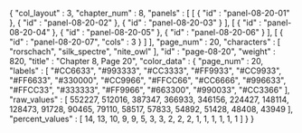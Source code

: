 {
  "col_layout" : 3,
  "chapter_num" : 8,
  "panels" : [
    [
      {
        "id" : "panel-08-20-01"
      },
      {
        "id" : "panel-08-20-02"
      },
      {
        "id" : "panel-08-20-03"
      }
    ],
    [
      {
        "id" : "panel-08-20-04"
      },
      {
        "id" : "panel-08-20-05"
      },
      {
        "id" : "panel-08-20-06"
      }
    ],
    [
      {
        "id" : "panel-08-20-07",
        "cols" : 3
      }
    ]
  ],
  "page_num" : 20,
  "characters" : [
    "rorschach",
    "silk_spectre",
    "nite_owl"
  ],
  "id" : "page-08-20",
  "weight" : 820,
  "title" : "Chapter 8, Page 20",
  "color_data" : {
    "page_num" : 20,
    "labels" : [
      "#CC6633",
      "#993333",
      "#CC3333",
      "#FF9933",
      "#CC9933",
      "#FF6633",
      "#330000",
      "#CC9966",
      "#FFCC66",
      "#CC6666",
      "#996633",
      "#FFCC33",
      "#333333",
      "#FF9966",
      "#663300",
      "#990033",
      "#CC3366"
    ],
    "raw_values" : [
      552227,
      512016,
      387347,
      366933,
      346156,
      224427,
      148114,
      128473,
      91728,
      90465,
      79110,
      58517,
      57833,
      54892,
      51428,
      48408,
      43949
    ],
    "percent_values" : [
      14,
      13,
      10,
      9,
      9,
      5,
      3,
      3,
      2,
      2,
      2,
      1,
      1,
      1,
      1,
      1,
      1
    ]
  }
}
